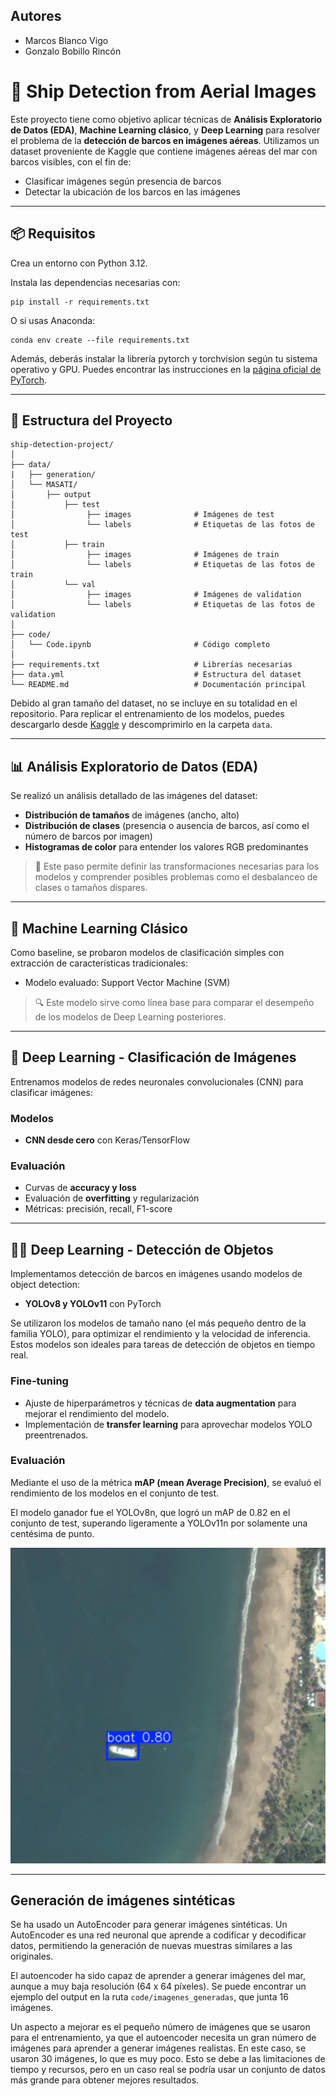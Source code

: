 ## Autores

- Marcos Blanco Vigo  
- Gonzalo Bobillo Rincón 



# 🚢 Ship Detection from Aerial Images

Este proyecto tiene como objetivo aplicar técnicas de **Análisis Exploratorio de Datos (EDA)**, **Machine Learning clásico**, y **Deep Learning** para resolver el problema de la **detección de barcos en imágenes aéreas**. Utilizamos un dataset proveniente de Kaggle que contiene imágenes aéreas del mar con barcos visibles, con el fin de:

- Clasificar imágenes según presencia de barcos  
- Detectar la ubicación de los barcos en las imágenes   

---

## 📦 Requisitos

Crea un entorno con Python 3.12.

Instala las dependencias necesarias con:

```
pip install -r requirements.txt
```

O si usas Anaconda:

```
conda env create --file requirements.txt
```

Además, deberás instalar la librería pytorch y torchvision según tu sistema operativo y GPU. Puedes encontrar las instrucciones en la [página oficial de PyTorch](https://pytorch.org/get-started/locally/).

---

## 📁 Estructura del Proyecto

```
ship-detection-project/
│
├── data/ 
|   ├── generation/                       
│   └── MASATI/                      
│       ├── output
│           ├── test
│                ├── images              # Imágenes de test
│                └── labels              # Etiquetas de las fotos de test
│           ├── train
│                ├── images              # Imágenes de train
│                └── labels              # Etiquetas de las fotos de train
│           └── val             
│                ├── images              # Imágenes de validation
│                └── labels              # Etiquetas de las fotos de validation
│
├── code/                   
│   └── Code.ipynb                       # Código completo
│
├── requirements.txt                     # Librerías necesarias
├── data.yml                             # Estructura del dataset
└── README.md                            # Documentación principal
```

Debido al gran tamaño del dataset, no se incluye en su totalidad en el repositorio. Para replicar el entrenamiento de los modelos, puedes descargarlo desde [Kaggle](https://www.kaggle.com/datasets/louisaberdeen/masati-v2/data) y descomprimirlo en la carpeta `data`.

---

## 📊 Análisis Exploratorio de Datos (EDA)

Se realizó un análisis detallado de las imágenes del dataset:

- **Distribución de tamaños** de imágenes (ancho, alto)  
- **Distribución de clases** (presencia o ausencia de barcos, así como el número de barcos por imagen)  
- **Histogramas de color** para entender los valores RGB predominantes

> 📌 Este paso permite definir las transformaciones necesarias para los modelos y comprender posibles problemas como el desbalanceo de clases o tamaños dispares.

---

## 🤖 Machine Learning Clásico

Como baseline, se probaron modelos de clasificación simples con extracción de características tradicionales:
  
- Modelo evaluado: Support Vector Machine (SVM)  

> 🔍 Este modelo sirve como línea base para comparar el desempeño de los modelos de Deep Learning posteriores.

---

## 🧠 Deep Learning - Clasificación de Imágenes

Entrenamos modelos de redes neuronales convolucionales (CNN) para clasificar imágenes:

### Modelos

- **CNN desde cero** con Keras/TensorFlow

### Evaluación

- Curvas de **accuracy y loss**  
- Evaluación de **overfitting** y regularización  
- Métricas: precisión, recall, F1-score  

---

## 🕵️‍♀️ Deep Learning - Detección de Objetos

Implementamos detección de barcos en imágenes usando modelos de object detection:

- **YOLOv8 y YOLOv11** con PyTorch

Se utilizaron los modelos de tamaño nano (el más pequeño dentro de la familia YOLO), para optimizar el rendimiento y la velocidad de inferencia. Estos modelos son ideales para tareas de detección de objetos en tiempo real.

### Fine-tuning

- Ajuste de hiperparámetros y técnicas de **data augmentation** para mejorar el rendimiento del modelo.
- Implementación de **transfer learning** para aprovechar modelos YOLO preentrenados.

### Evaluación

Mediante el uso de la métrica **mAP (mean Average Precision)**, se evaluó el rendimiento de los modelos en el conjunto de test. 

El modelo ganador fue el YOLOv8n, que logró un mAP de 0.82 en el conjunto de test, superando ligeramente a YOLOv11n por solamente una centésima de punto.

![ejemplo](ejemplo_yolo.png)

---

## Generación de imágenes sintéticas

Se ha usado un AutoEncoder para generar imágenes sintéticas. Un AutoEncoder es una red neuronal que aprende a codificar y decodificar datos, permitiendo la generación de nuevas muestras similares a las originales.

El autoencoder ha sido capaz de aprender a generar imágenes del mar, aunque a muy baja resolución (64 x 64 píxeles).  Se puede encontrar un ejemplo del output en la ruta `code/imagenes_generadas`, que junta 16 imágenes.

Un aspecto a mejorar es el pequeño número de imágenes que se usaron para el entrenamiento, ya que el autoencoder necesita un gran número de imágenes para aprender a generar imágenes realistas. En este caso, se usaron 30 imágenes, lo que es muy poco.
Esto se debe a las limitaciones de tiempo y recursos, pero en un caso real se podría usar un conjunto de datos más grande para obtener mejores resultados.
